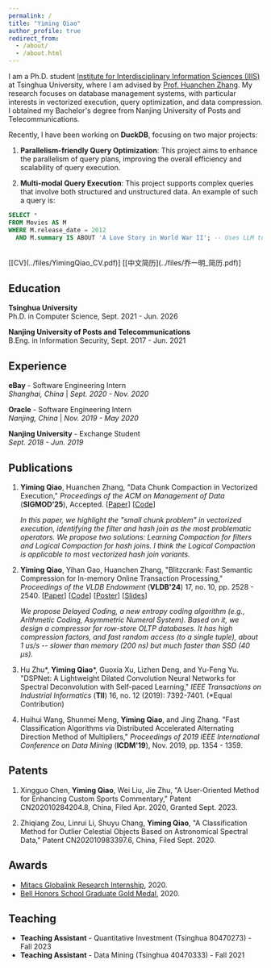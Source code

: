 ```yaml
---
permalink: /
title: "Yiming Qiao"
author_profile: true
redirect_from: 
  - /about/
  - /about.html
---
```


I am a Ph.D. student [Institute for Interdisciplinary Information Sciences (IIIS)](https://iiis.tsinghua.edu.cn/en/) at Tsinghua University, where I am advised by [Prof. Huanchen Zhang](https://people.iiis.tsinghua.edu.cn/~huanchen/). My research focuses on database management systems, with particular interests in vectorized execution, query optimization, and data compression. I obtained my Bachelor's degree from Nanjing University of Posts and Telecommunications. 

Recently, I have been working on **DuckDB**, focusing on two major projects:
1. **Parallelism-friendly Query Optimization**: This project aims to enhance the parallelism of query plans, improving the overall efficiency and scalability of query execution.

2. **Multi-modal Query Execution**: This project supports complex queries that involve both structured and unstructured data. An example of such a query is: 

```sql
SELECT * 
FROM Movies AS M 
WHERE M.release_date = 2012 
  AND M.summary IS ABOUT 'A Love Story in World War II'; -- Uses LLM to filter summaries
```

<br>
[[CV](../files/YimingQiao_CV.pdf)] [[中文简历](../files/乔一明_简历.pdf)]



Education
-----

**Tsinghua University**  
Ph.D. in Computer Science, Sept. 2021 - Jun. 2026

**Nanjing University of Posts and Telecommunications**  
B.Eng. in Information Security, Sept. 2017 - Jun. 2021

Experience
-----
**eBay** - Software Engineering Intern  
*Shanghai, China* | *Sept. 2020 - Nov. 2020*

**Oracle** - Software Engineering Intern  
*Nanjing, China* | *Nov. 2019 - May 2020*

**Nanjing University** - Exchange Student  
*Sept. 2018 - Jun. 2019*


Publications
-----

1. **Yiming Qiao**, Huanchen Zhang, "Data Chunk Compaction in Vectorized Execution," *Proceedings of the ACM on Management of Data* (**SIGMOD’25**), Accepted.  [[Paper](../files/Data_Chunk_Compaction_in_Vectorized_Execution___crc.pdf)] [[Code](https://github.com/YimingQiao/Chunk-Compaction-in-Duckdb)]  

    *In this paper, we highlight the "small chunk problem" in vectorized execution, identifying the filter and hash join as the most problematic operators. We propose two solutions: Learning Compaction for filters and Logical Compaction for hash joins. I think the Logical Compaction is applicable to most vectorized hash join variants.*

2. **Yiming Qiao**, Yihan Gao, Huanchen Zhang, "Blitzcrank: Fast Semantic Compression for In-memory Online Transaction Processing," *Proceedings of the VLDB Endowment* (**VLDB'24**) 17, no. 10, pp. 2528 - 2540.  [[Paper](../files/blitzcrank-vldb24.pdf)] [[Code](https://github.com/YimingQiao/Blitzcrank)] [[Poster](../files/blitz-vldb24-poster.pdf)] [[Slides](../files/YimingQiao%20-%20Blitzcrank.pdf)]

    *We propose Delayed Coding, a new entropy coding algorithm (e.g., Arithmetic Coding, Asymmetric Numeral System). Based on it, we design a compressor for row-store OLTP databases. It has high compression factors, and fast random access (to a single tuple), about 1 us/s -- slower than memory (200 ns) but much faster than SSD (40 µs).*

3. Hu Zhu\*, **Yiming Qiao**\*, Guoxia Xu, Lizhen Deng, and Yu-Feng Yu. "DSPNet: A Lightweight Dilated Convolution Neural Networks for Spectral Deconvolution with Self-paced Learning," *IEEE Transactions on Industrial Informatics* (**TII**) 16, no. 12 (2019): 7392-7401. (*Equal Contribution)

4. Huihui Wang, Shunmei Meng, **Yiming Qiao**, and Jing Zhang. "Fast Classification Algorithms via Distributed Accelerated Alternating Direction Method of Multipliers," *Proceedings of 2019 IEEE International Conference on Data Mining* (**ICDM'19**), Nov. 2019, pp. 1354 - 1359. 

Patents
-----

1. Xingguo Chen, **Yiming Qiao**, Wei Liu, Jie Zhu, "A User-Oriented Method for Enhancing Custom Sports Commentary," Patent CN202010284204.8, China, Filed Apr. 2020, Granted Sept. 2023.

2. Zhiqiang Zou, Linrui Li, Shuyu Chang, **Yiming Qiao**, "A Classification Method for Outlier Celestial Objects Based on Astronomical Spectral Data," Patent CN202010983397.6, China, Filed Sept. 2020.


Awards
-----

- [Mitacs Globalink Research Internship](https://www.mitacs.ca/our-programs/globalink-research-internship-students/), 2020.  
- [Bell Honors School Graduate Gold Medal](http://bhs.njupt.edu.cn/2014/0925/c4834a64225/page.htm), 2020.

Teaching
-----
- **Teaching Assistant** - Quantitative Investment (Tsinghua 80470273) - Fall 2023
- **Teaching Assistant** - Data Mining (Tsinghua 40470333) - Fall 2021